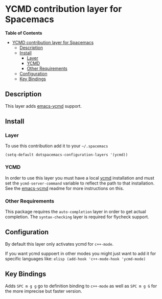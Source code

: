 # YCMD contribution layer for Spacemacs

<!-- markdown-toc start - Don't edit this section. Run M-x markdown-toc/generate-toc again -->
**Table of Contents**

- [YCMD contribution layer for Spacemacs](#ycmd-contribution-layer-for-spacemacs)
    - [Description](#description)
    - [Install](#install)
        - [Layer](#layer)
        - [YCMD](#ycmd)
        - [Other Requirements](#other-requirements)
    - [Configuration](#configuration)
    - [Key Bindings](#key-bindings)

<!-- markdown-toc end -->

## Description

This layer adds [emacs-ycmd][] support.

## Install

### Layer

To use this contribution add it to your `~/.spacemacs`

```elisp
(setq-default dotspacemacs-configuration-layers '(ycmd))
```

### YCMD

In order to use this layer you must have a local [ycmd][] installation and must
set the `ycmd-server-command` variable to reflect the path to that installation.
See the [emacs-ycmd][] readme for more instructions on this.

### Other Requirements

This package requires the `auto-completion` layer in order to get actual
completion. The `syntax-checking` layer is required for flycheck support.

## Configuration

By default this layer only activates ycmd for `c++-mode`.

If you want ycmd suppoert in other modes you might just want to add it for
specific languages like: ```elisp (add-hook 'c++-mode-hook 'ycmd-mode) ```

## Key Bindings

Adds `SPC m g g` go to definition binding to `c++-mode` as well as `SPC m g G`
for the more imprecise but faster version.

[ycmd]: https://github.com/Valloric/ycmd#building
[emacs-ycmd]: https://github.com/abingham/emacs-ycmd
